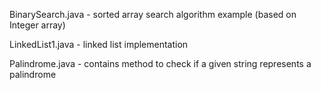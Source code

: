 BinarySearch.java - sorted array search algorithm example (based on Integer array)

LinkedList1.java - linked list implementation

Palindrome.java - contains method to check if a given string represents a palindrome
